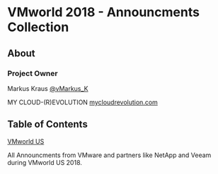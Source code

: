 # VMworld 2018 - Announcments Collection

## About

### Project Owner

Markus Kraus [@vMarkus_K](https://twitter.com/vMarkus_K)

MY CLOUD-(R)EVOLUTION [mycloudrevolution.com](http://mycloudrevolution.com/)

## Table of Contents

[VMworld US](/VMworldUS2018-Announcements.md)

All Announcments from VMware and partners like NetApp and Veeam during VMworld US 2018.
